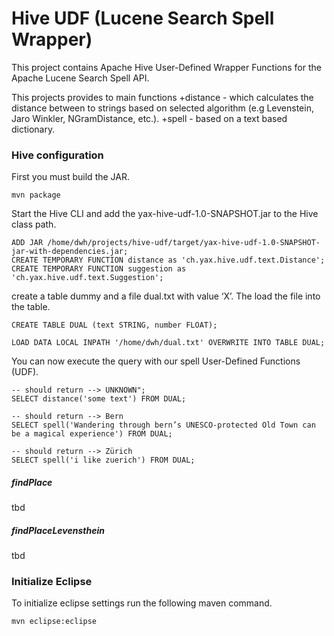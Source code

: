 Hive UDF (Lucene Search Spell Wrapper)
========
This project contains Apache Hive User-Defined Wrapper Functions for the Apache Lucene Search Spell API. 

This projects provides to main functions
+distance - which calculates the distance between to strings based on selected algorithm (e.g Levenstein, Jaro Winkler, NGramDistance, etc.).
+spell - based on a text based dictionary.



### Hive configuration

First you must build the JAR.

	mvn package
	
	
Start the Hive CLI and add the yax-hive-udf-1.0-SNAPSHOT.jar to the Hive class path.

	ADD JAR /home/dwh/projects/hive-udf/target/yax-hive-udf-1.0-SNAPSHOT-jar-with-dependencies.jar;
	CREATE TEMPORARY FUNCTION distance as 'ch.yax.hive.udf.text.Distance';
	CREATE TEMPORARY FUNCTION suggestion as 'ch.yax.hive.udf.text.Suggestion';
	
	
create a table dummy and a file dual.txt with value ‘X’. The load the file into the table.

	CREATE TABLE DUAL (text STRING, number FLOAT);
	
	LOAD DATA LOCAL INPATH '/home/dwh/dual.txt' OVERWRITE INTO TABLE DUAL;

You can now execute the query with our spell User-Defined Functions (UDF).

	-- should return --> UNKNOWN";
	SELECT distance('some text') FROM DUAL; 

	-- should return --> Bern
	SELECT spell('Wandering through bern’s UNESCO-protected Old Town can be a magical experience') FROM DUAL;
	
	-- should return --> Zürich
	SELECT spell('i like zuerich') FROM DUAL;


	

##### findPlace

tbd

##### findPlaceLevensthein
tbd

	
### Initialize Eclipse
To initialize eclipse settings run the following maven command.

	mvn eclipse:eclipse
